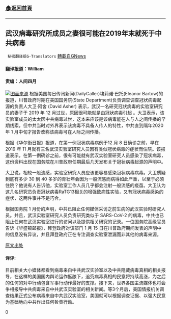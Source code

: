 ###  [:house:返回首頁](https://github.com/ourhimalayas/txt)
---

## 武汉病毒研究所成员之妻很可能在2019年末就死于中共病毒
` 秘密翻译组G-Translators` [轉載自GNews](https://gnews.org/zh-hans/1288259/)

#### 翻译报道：William

#### 责编：人间四月
![]()![](https://gnews-media-offload.s3.amazonaws.com/wp-content/uploads/2021/06/01032627/image-2.png)[图面来源](https://www.businessinsider.com/virologist-who-said-china-released-coronavirus-works-with-steve-bannon-2020-9)
根据美国每日传讯新闻(DailyCaller)埃莉诺·巴托(Eleanor Bartow)的报道，川普政府时期在美国国务院(State Department)负责调查调查冠状病毒起源的负责人大卫·阿舍 (David Asher) 表示，武汉一名研究冠状病毒的实验室研究员的妻子于 2019 年 12 月过世，原因很可能就是由冠状病毒引起 。大卫表示，该实验室成员的太太因中共病毒过世，这本来应该是该病毒能在人与人之间传播的早期线索，但中共当时对外界表示该病毒不具备人传人的特性，中共直到隔年2020年 1 月中旬才报告改称该病毒可在人际之间传播。

根据《华尔街日报》报道，在第一例冠状病毒病例于12 月 8 日确诊之前，早在2019 年 11 月就有三名武汉实验室研究人员因有类似冠状病毒的症状而住院。该报道表示，在第一例确诊之前，很有可能就有武汉实验室研究人员感染了冠状病毒，这份资料出现在国务院在川普政府任期最后几天发布关于冠状病毒起源的声明中。

大卫说，相较一般流感，实验室研究人员应该更容易感染冠状病毒病毒。大卫质疑到底有多少 30 到 40 多岁的青壮年会因为一般流感而病得如此严重，以至于必须住院？他说有人告诉他，实验室工作人员几乎都会注射一般流感的疫苗。大卫认为这几名研究员负责冠状病毒RaTG13相关的增强致病性实验，又有冠状病毒感染的症状，这两件事并不是巧合。

根据国务院 1 月份的声明，中共已阻止任何媒体采访之前生病的武汉实验时研究人员。并且，武汉实验室研究人员负责研究类似于 SARS-CoV-2 的病毒，中共也已阻止任何在武汉实验室进行的访问以及提供相关研究的记录。一位国务院高级官员告诉《华盛顿邮报》，拜登政府对该部门 1 月 15 日在川普政府期间发表的声明中的信息没有异议，并且拜登政府正在专注调查实验室泄漏而非其他的病毒来源。

[原文出处](https://dailycaller.com/2021/05/28/冠狀病毒-david-asher-mike-pompeo-world-health-organization/)

#### 译评:

目前相关大小媒体都看到病毒来自中共武汉实验室以及中共隐藏病毒真相的相关报导，在这样的美国国内舆论运作酝酿下，追究病毒真相的民意将持续高涨，为之后的任何的对中行动包含军事行动作最好的支撑。接下来，世界各国主流媒体也将会争相报导中共病毒来自中共武汉实验室的相关新闻。等3个月后，美国情报机关调查结果正式公布病毒来自中共武汉实验室，美国就可以根据调查证据、以强大民意为基础地向中共作出任何咎责行动。

0
